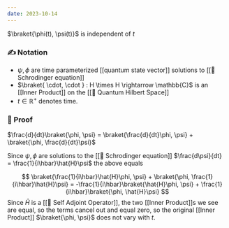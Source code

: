 ```yaml
---
date: 2023-10-14
---
```

$\braket{\phi(t), \psi(t)}$ is independent of $t$
### ✍️ Notation
- $\psi, \phi$ are time parameterized [[quantum state vector]] solutions to [[📕 Schrodinger equation]]
- $\braket{ \cdot, \cdot } : H \times H \rightarrow \mathbb{C}$ is an [[Inner Product]] on the [[📘 Quantum Hilbert Space]] 
- $t \in \mathbb{R}^+$ denotes time.
### 🧠 Proof
$\frac{d}{dt}\braket{\phi, \psi} = \braket{\frac{d}{dt}\phi, \psi} + \braket{\phi, \frac{d}{dt}\psi}$ 

Since $\psi, \phi$ are solutions to the [[📕 Schrodinger equation]] $\frac{d\psi}{dt} = \frac{1}{i\hbar}\hat{H}\psi$ the above equals

$$ \braket{\frac{1}{i\hbar}\hat{H}\phi, \psi} + \braket{\phi, \frac{1}{i\hbar}\hat{H}\psi} = -\frac{1}{i\hbar}\braket{\hat{H}\phi, \psi} + \frac{1}{i\hbar}\braket{\phi, \hat{H}\psi} $$
Since $\hat{H}$ is a [[📘 Self Adjoint Operator]], the two [[Inner Product]]s we see are equal, so the terms cancel out and equal zero, so the original [[Inner Product]] $\braket{\phi, \psi}$ does not vary with $t$.